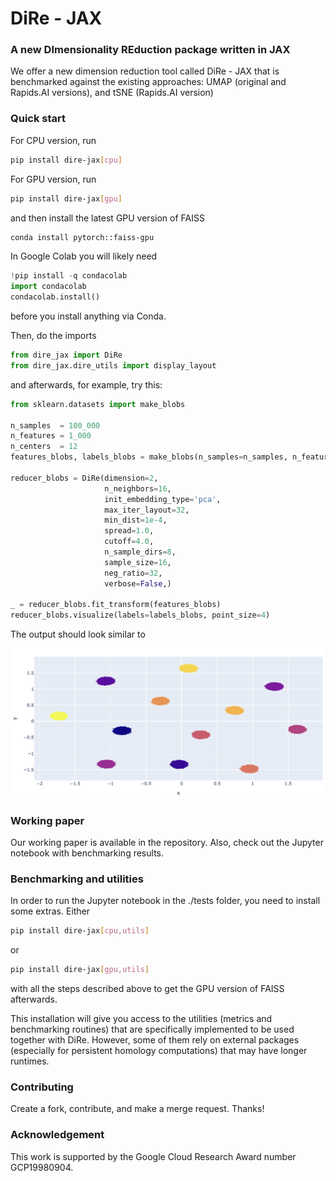 # DiRe - JAX

### A new DImensionality REduction package written in JAX 

We offer a new dimension reduction tool called DiRe - JAX that is benchmarked against the existing approaches: UMAP (original and Rapids.AI versions), and tSNE (Rapids.AI version)

### Quick start

For CPU version, run

```bash    
pip install dire-jax[cpu]
```

For GPU version, run

```bash
pip install dire-jax[gpu]
```

and then install the latest GPU version of FAISS

```bash
conda install pytorch::faiss-gpu
```

In Google Colab you will likely need

```python
!pip install -q condacolab
import condacolab
condacolab.install()
```

before you install anything via Conda. 

Then, do the imports

```python
from dire_jax import DiRe
from dire_jax.dire_utils import display_layout
```

and afterwards, for example, try this: 

```python
from sklearn.datasets import make_blobs

n_samples  = 100_000
n_features = 1_000
n_centers  = 12
features_blobs, labels_blobs = make_blobs(n_samples=n_samples, n_features=n_features, centers=n_centers, random_state=42)

reducer_blobs = DiRe(dimension=2,
                     n_neighbors=16,
                     init_embedding_type='pca',
                     max_iter_layout=32,
                     min_dist=1e-4,
                     spread=1.0,
                     cutoff=4.0,
                     n_sample_dirs=8,
                     sample_size=16,
                     neg_ratio=32,
                     verbose=False,)

_ = reducer_blobs.fit_transform(features_blobs)
reducer_blobs.visualize(labels=labels_blobs, point_size=4)

```

The output should look similar to

![12 blobs with 100k points in 1k dimensions embedded in dimension 2](images/blobs_layout.png)


### Working paper

Our working paper is available in the repository. Also, check out the Jupyter notebook with benchmarking results.

### Benchmarking and utilities 

In order to run the Jupyter notebook in the ./tests folder, you need to install some extras. Either
```bash
pip install dire-jax[cpu,utils]
```
or
```bash
pip install dire-jax[gpu,utils]
```
with all the steps described above to get the GPU version of FAISS afterwards.

This installation will give you access to the utilities (metrics and benchmarking routines) that are 
specifically implemented to be used together with DiRe. However, some of them rely on external packages (especially for
persistent homology computations) that may have longer runtimes. 

### Contributing

Create a fork, contribute, and make a merge request. Thanks!

### Acknowledgement 

This work is supported by the Google Cloud Research Award number GCP19980904.